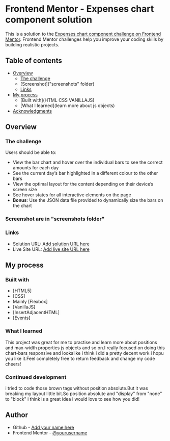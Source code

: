 # Frontend Mentor - Expenses chart component solution

This is a solution to the [Expenses chart component challenge on Frontend Mentor](https://www.frontendmentor.io/challenges/expenses-chart-component-e7yJBUdjwt). Frontend Mentor challenges help you improve your coding skills by building realistic projects.

## Table of contents

- [Overview](#overview)
  - [The challenge](index.html)
  - [Screenshot]("screenshots" folder)
  - [Links](#links)
- [My process](#my-process)
  - [Built with](HTML CSS VANILLAJS)
  - [What I learned](learn more about js objects)
- [Acknowledgments](Mehemmed)

## Overview

### The challenge

Users should be able to:

- View the bar chart and hover over the individual bars to see the correct amounts for each day
- See the current day’s bar highlighted in a different colour to the other bars
- View the optimal layout for the content depending on their device’s screen size
- See hover states for all interactive elements on the page
- **Bonus**: Use the JSON data file provided to dynamically size the bars on the chart

### Screenshot are in "screenshots folder"

### Links

- Solution URL: [Add solution URL here](https://your-solution-url.com)
- Live Site URL: [Add live site URL here](https://your-live-site-url.com)

## My process

### Built with

- [HTML5]
- [CSS]
- Mainly [Flexbox]
- [VanillaJS]
- [InsertAdjacentHTML]
- [Events]

### What I learned

This project was great for me to practise and learn more about positions and max-width properties js objects and so on.I really focused on doing this chart-bars responsive
and lookalike i think i did a pretty decent work i hopu you like it.Feel completely free
to return feedback and change my code cheers!


### Continued development

i tried to code those brown tags without position absolute.But it was breaking my layout
little bit.So position absolute and "display" from "none" to "block" i think is a great
idea i would love to see how you did!

## Author

- Github - [Add your name here](https://github.com/Mehemmed77)
- Frontend Mentor - [@yourusername](https://www.frontendmentor.io/profile/Mehemmed77)